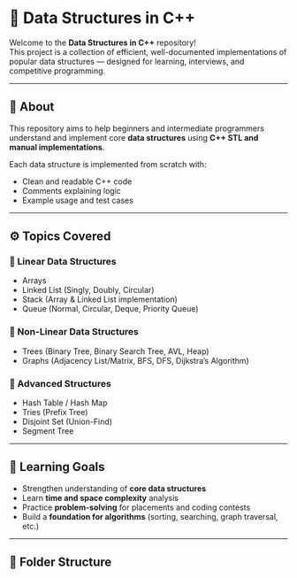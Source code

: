 # 🧠 Data Structures in C++

Welcome to the **Data Structures in C++** repository!  
This project is a collection of efficient, well-documented implementations of popular data structures — designed for learning, interviews, and competitive programming.

---

## 📘 About
This repository aims to help beginners and intermediate programmers understand and implement core **data structures** using **C++ STL and manual implementations**.

Each data structure is implemented from scratch with:
- Clean and readable C++ code  
- Comments explaining logic  
- Example usage and test cases  

---

## ⚙️ Topics Covered

### 🧩 Linear Data Structures
- Arrays  
- Linked List (Singly, Doubly, Circular)  
- Stack (Array & Linked List implementation)  
- Queue (Normal, Circular, Deque, Priority Queue)

### 🌳 Non-Linear Data Structures
- Trees (Binary Tree, Binary Search Tree, AVL, Heap)  
- Graphs (Adjacency List/Matrix, BFS, DFS, Dijkstra’s Algorithm)

### 💾 Advanced Structures
- Hash Table / Hash Map  
- Tries (Prefix Tree)  
- Disjoint Set (Union-Find)  
- Segment Tree  

---

## 🧠 Learning Goals
- Strengthen understanding of **core data structures**
- Learn **time and space complexity** analysis
- Practice **problem-solving** for placements and coding contests
- Build a **foundation for algorithms** (sorting, searching, graph traversal, etc.)

---

## 🧩 Folder Structure

